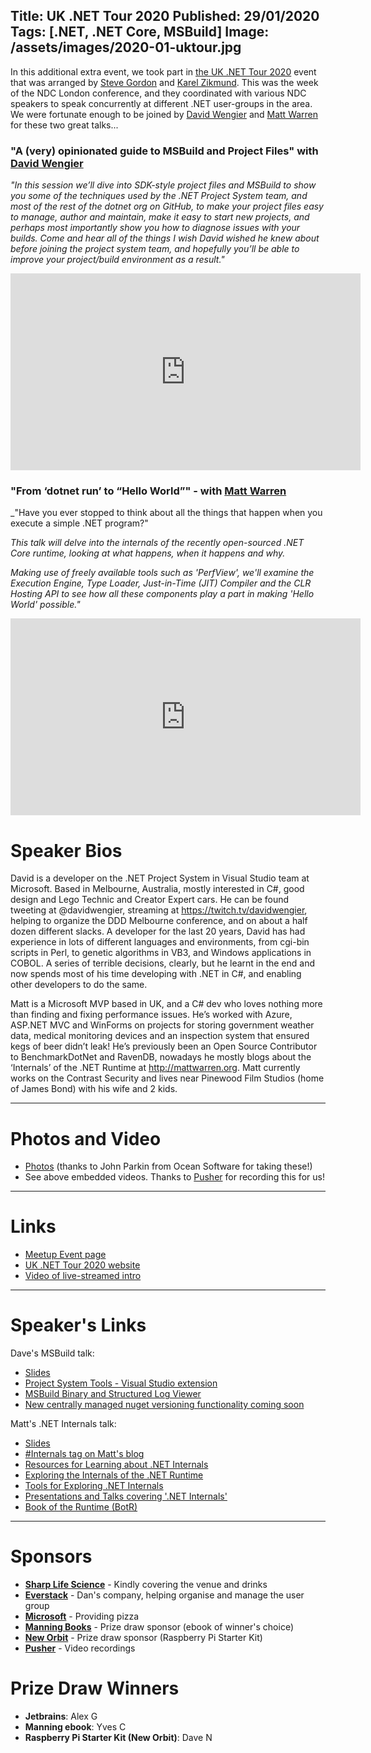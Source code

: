Title: UK .NET Tour 2020
Published: 29/01/2020
Tags: [.NET, .NET Core, MSBuild]
Image: /assets/images/2020-01-uktour.jpg
---
In this additional extra event, we took part in [the UK .NET Tour 2020](https://dotnettour.github.io/UKTour2020/) event that was arranged by [Steve Gordon](https://twitter.com/stevejgordon) and [Karel Zikmund](https://twitter.com/ziki_cz). This was the week of the NDC London conference, and they coordinated with various NDC speakers to speak concurrently at different .NET user-groups in the area. We were fortunate enough to be joined by [David Wengier](https://twitter.com/@davidwengier) and [Matt Warren](https://twitter.com/matthewwarren) for these two great talks...

### "A (very) opinionated guide to MSBuild and Project Files" with [David Wengier](https://twitter.com/@davidwengier)

_"In this session we’ll dive into SDK-style project files and MSBuild to show you some of the techniques used by the .NET Project System team, and most of the rest of the dotnet org on GitHub, to make your project files easy to manage, author and maintain, make it easy to start new projects, and perhaps most importantly show you how to diagnose issues with your builds. Come and hear all of the things I wish David wished he knew about before joining the project system team, and hopefully you’ll be able to improve your project/build environment as a result."_

<iframe width="560" height="315" src="https://www.youtube.com/embed/5HEbsyU5E1g" frameborder="0" allow="accelerometer; autoplay; encrypted-media; gyroscope; picture-in-picture" allowfullscreen></iframe>

### "From ‘dotnet run’ to “Hello World”" - with [Matt Warren](https://twitter.com/matthewwarren)

_"Have you ever stopped to think about all the things that happen when you execute a simple .NET program?"

_This talk will delve into the internals of the recently open-sourced .NET Core runtime, looking at what happens, when it happens and why._

_Making use of freely available tools such as 'PerfView', we'll examine the Execution Engine, Type Loader, Just-in-Time (JIT) Compiler and the CLR Hosting API to see how all these components play a part in making 'Hello World' possible."_

<iframe width="560" height="315" src="https://www.youtube.com/embed/378nXIxGAoU" frameborder="0" allow="accelerometer; autoplay; encrypted-media; gyroscope; picture-in-picture" allowfullscreen></iframe>

# Speaker Bios

David is a developer on the .NET Project System in Visual Studio team at Microsoft. Based in Melbourne, Australia, mostly interested in C#, good design and Lego Technic and Creator Expert cars. He can be found tweeting at @davidwengier, streaming at https://twitch.tv/davidwengier, helping to organize the DDD Melbourne conference, and on about a half dozen different slacks. A developer for the last 20 years, David has had experience in lots of different languages and environments, from cgi-bin scripts in Perl, to genetic algorithms in VB3, and Windows applications in COBOL. A series of terrible decisions, clearly, but he learnt in the end and now spends most of his time developing with .NET in C#, and enabling other developers to do the same.

Matt is a Microsoft MVP based in UK, and a C# dev who loves nothing more than finding and fixing performance issues. He’s worked with Azure, ASP.NET MVC and WinForms on projects for storing government weather data, medical monitoring devices and an inspection system that ensured kegs of beer didn’t leak! He’s previously been an Open Source Contributor to BenchmarkDotNet and RavenDB, nowadays he mostly blogs about the ‘Internals’ of the .NET Runtime at http://mattwarren.org. Matt currently works on the Contrast Security and lives near Pinewood Film Studios (home of James Bond) with his wife and 2 kids.

---

# Photos and Video

* [Photos](https://www.dropbox.com/sh/feo6h6b98uei5du/AAAlglGVJfvlX_xPW_hlxvVxa?dl=0) (thanks to John Parkin from Ocean Software for taking these!)
* See above embedded videos. Thanks to [Pusher](https://pusher.com) for recording this for us!

---

# Links

* [Meetup Event page](https://www.meetup.com/dotnetoxford/events/267776292/)
* [UK .NET Tour 2020 website](https://dotnettour.github.io/UKTour2020/)
* [Video of live-streamed intro](https://youtu.be/kz9cB2stbjQ?t=1839)

---

# Speaker's Links

Dave's MSBuild talk:

* [Slides](https://www.slideshare.net/DavidWengier/a-very-opinionated-guide-to-msbuild-and-project-files)
* [Project System Tools - Visual Studio extension](https://marketplace.visualstudio.com/items?itemName=VisualStudioProductTeam.ProjectSystemTools)
* [MSBuild Binary and Structured Log Viewer](http://msbuildlog.com/)
* [New centrally managed nuget versioning functionality coming soon](https://github.com/NuGet/Home/wiki/Centrally-managing-NuGet-package-versions)

Matt's .NET Internals talk:

* [Slides](https://www.dropbox.com/s/8h2ofa02bvqo1kh/From%20%27dotnet%20run%27%20to%20%27Hello%20World%27%20-%20DotNet%20Event%20-%20Oxford%202020.pptx?dl=0)
* [#Internals tag on Matt's blog](http://mattwarren.org/tags/#Internals)
* [Resources for Learning about .NET Internals](https://mattwarren.org/2018/01/22/Resources-for-Learning-about-.NET-Internals/)
* [Exploring the Internals of the .NET Runtime](https://mattwarren.org/2018/03/23/Exploring-the-internals-of-the-.NET-Runtime/)
* [Tools for Exploring .NET Internals](https://mattwarren.org/2018/06/15/Tools-for-Exploring-.NET-Internals/)
* [Presentations and Talks covering '.NET Internals'](https://mattwarren.org/2018/07/12/Presentations-and-Talks-covering-.NET-Internals/)
* [Book of the Runtime (BotR)](https://github.com/dotnet/coreclr/tree/master/Documentation/botr)

---

# Sponsors

* **[Sharp Life Science](https://www.aqdrop.com/)** - Kindly covering the venue and drinks
* **[Everstack](https://www.everstack.com)** - Dan's company, helping organise and manage the user group
* **[Microsoft](https://www.microsoft.com/en-gb/)** - Providing pizza
* **[Manning Books](https://www.manning.com)** - Prize draw sponsor (ebook of winner's choice)
* **[New Orbit](https://neworbit.co.uk)** - Prize draw sponsor (Raspberry Pi Starter Kit)
* **[Pusher](https://www.pusher.com/)** - Video recordings

# Prize Draw Winners

* **Jetbrains**: Alex G
* **Manning ebook**: Yves C
* **Raspberry Pi Starter Kit (New Orbit)**: Dave N
